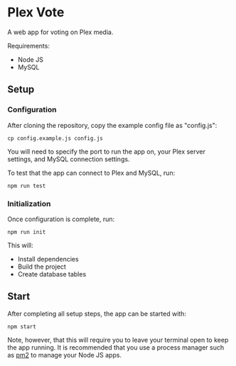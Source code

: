 # Plex Vote
A web app for voting on Plex media.

Requirements:
* Node JS
* MySQL

## Setup

### Configuration
After cloning the repository, copy the example config file as "config.js":

`cp config.example.js config.js`

You will need to specify the port to run the app on, your Plex server settings, and MySQL connection settings.

To test that the app can connect to Plex and MySQL, run:

`npm run test`

### Initialization

Once configuration is complete, run:

`npm run init`

This will:
* Install dependencies
* Build the project
* Create database tables

## Start

After completing all setup steps, the app can be started with:

`npm start`

Note, however, that this will require you to leave your terminal open to keep the app running. It is recommended that you use a process manager such as [pm2](https://www.npmjs.com/package/pm2) to manage your Node JS apps.

